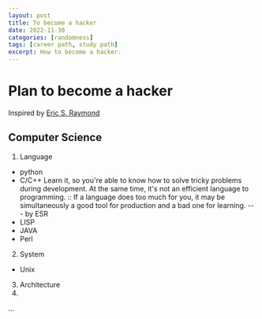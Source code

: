 ```yaml
---
layout: post
title: To become a hacker
date: 2022-11-30
categories: [randomness]
tags: [career path, study path]
excerpt: How to become a hacker.
---
```


# Plan to become a hacker
Inspired by [Eric S. Raymond](http://www.catb.org/esr/faqs/hacker-howto.html)

## Computer Science
1. Language
* python
* C/C++
    Learn it, so you're able to know how to solve tricky problems during development.
    At the same time, it's not an efficient language to programming.
    ::
        If a language does too much for you, it may be simultaneously a good tool for production and a bad one for learning.                             --- by ESR
* LISP
* JAVA
* Perl
2. System
* Unix
3. Architecture
4. 
...
